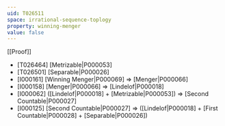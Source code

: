 ```yaml
---
uid: T026511
space: irrational-sequence-toplogy
property: winning-menger
value: false
---
```

[[Proof]]

* [T026464] [Metrizable|P000053]
* [T026501] [Separable|P000026]
* [I000161] [Winning Menger|P000069] => [Menger|P000066]
* [I000158] [Menger|P000066] => [Lindelof|P000018]
* [I000062] ([Lindelof|P000018] + [Metrizable|P000053]) => [Second Countable|P000027]
* [I000125] [Second Countable|P000027] => ([Lindelof|P000018] + [First Countable|P000028] + [Separable|P000026])

